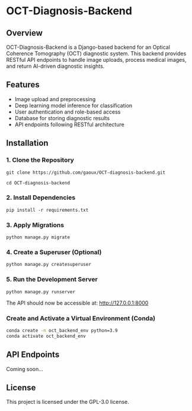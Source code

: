 # OCT-Diagnosis-Backend

## Overview

OCT-Diagnosis-Backend is a Django-based backend for an Optical Coherence Tomography (OCT) diagnostic system. This backend provides RESTful API endpoints to handle image uploads, process medical images, and return AI-driven diagnostic insights.

## Features

- Image upload and preprocessing
- Deep learning model inference for classification
- User authentication and role-based access
- Database for storing diagnostic results
- API endpoints following RESTful architecture

## Installation

### 1. Clone the Repository

`git clone https://github.com/gaoux/OCT-diagnosis-backend.git`

`cd OCT-diagnosis-backend `

### 2. Install Dependencies

`pip install -r requirements.txt`

### 3. Apply Migrations

`python manage.py migrate`

### 4. Create a Superuser (Optional)

`python manage.py createsuperuser`

### 5. Run the Development Server

`python manage.py runserver`

The API should now be accessible at:
http://127.0.0.1:8000

### Create and Activate a Virtual Environment (Conda)

```bash
conda create -n oct_backend_env python=3.9
conda activate oct_backend_env
```

## API Endpoints

Coming soon...

## License

This project is licensed under the GPL-3.0 license.
